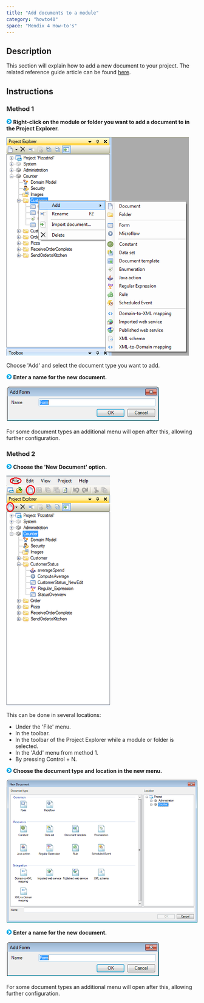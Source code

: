 ```yaml
---
title: "Add documents to a module"
category: "howto40"
space: "Mendix 4 How-to's"
---
```

## Description

This section will explain how to add a new document to your project. The related reference guide article can be found [here](https://world.mendix.com/display/NRG/Modules).

## Instructions

### Method 1

![](attachments/819203/917932.png) **Right-click on the module or folder you want to add a document to in the Project Explorer.**

![](attachments/2621630/2752971.png)

Choose 'Add' and select the document type you want to add.

![](attachments/819203/917932.png) **Enter a name for the new document.**

![](attachments/2621630/2752970.png)

For some document types an additional menu will open after this, allowing further configuration.

### Method 2

![](attachments/819203/917932.png) **Choose the 'New Document' option.**

![](attachments/2621630/2752973.png)

This can be done in several locations:

*   Under the 'File' menu.
*   In the toolbar.
*   In the toolbar of the Project Explorer while a module or folder is selected.
*   In the 'Add' menu from method 1.
*   By pressing Control + N.

![](attachments/819203/917932.png) **Choose the document type and location in the new menu.**

![](attachments/2621630/2752968.png)

![](attachments/819203/917932.png) **Enter a name for the new document.**

![](attachments/2621630/2752970.png)

For some document types an additional menu will open after this, allowing further configuration.

